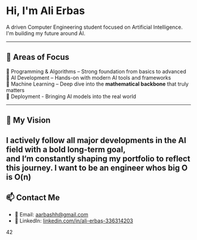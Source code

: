 # Hi, I'm Ali Erbas

 A driven Computer Engineering student focused on Artificial Intelligence.  
I'm building my future around AI.

---

## 🚀 Areas of Focus

🔹 Programming & Algorithms – Strong foundation from basics to advanced  
🔹 AI Development – Hands-on with modern AI tools and frameworks  
🔹 Machine Learning – Deep dive into the **mathematical backbone** that truly matters  
🔹 Deployment - Bringing AI models into the real world

---

## 📡 My Vision

I actively follow all major developments in the AI field with a bold long-term goal,  
and I’m constantly shaping my portfolio to reflect this journey.
I want to be an engineer whos big O is O(n)
---

## 📫 Contact Me

- 📧 Email: [aarbashh@gmail.com](mailto:aarbashh@gmail.com)  
- 💼 LinkedIn: [linkedin.com/in/ali-erbaş-336314203](https://www.linkedin.com/in/ali-erbaş-336314203)


42

